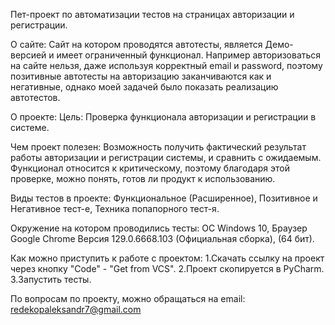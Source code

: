 Пет-проект по автоматизации тестов на страницах авторизации и регистрации.

О сайте: 
  Сайт на котором проводятся автотесты, является Демо-версией и имеет ограниченный функционал.
    Например авторизоваться на сайте нельзя, даже используя корректный email и password, 
      поэтому позитивные автотесты на авторизацию заканчиваются как и негативные, однако моей задачей было показать реализацию автотестов.

О проекте:
  Цель: Проверка функционала авторизации и регистрации в системе.

Чем проект полезен: Возможность получить фактический результат работы авторизации и регистрации системы, и сравнить с ожидаемым.
  Функционал относится к критическому, поэтому благодаря этой проверке, можно понять, готов ли продукт к использованию.

Виды тестов в проекте: Функциональное (Расширенное), Позитивное и Негативное тест-е, Техника попапорного тест-я.

Окружение на котором проводились тесты: ОС Windows 10, Браузер Google Chrome Версия 129.0.6668.103 (Официальная сборка), (64 бит).

Как можно приступить к работе с проектом: 
  1.Скачать ссылку на проект через кнопку "Code" - "Get from VCS".
  2.Проект скопируется в PyCharm.
  3.Запустить тесты.

По вопросам по проекту, можно обращаться на email: redekopaleksandr7@gmail.com  
  
